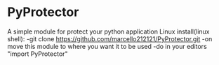 # PyProtector
A simple module for protect your python application
Linux install(linux shell): 
-git clone https://github.com/marcello212121/PyProtector.git
-on move this module to where you want it to be used
-do in your editors "import PyProtector"
